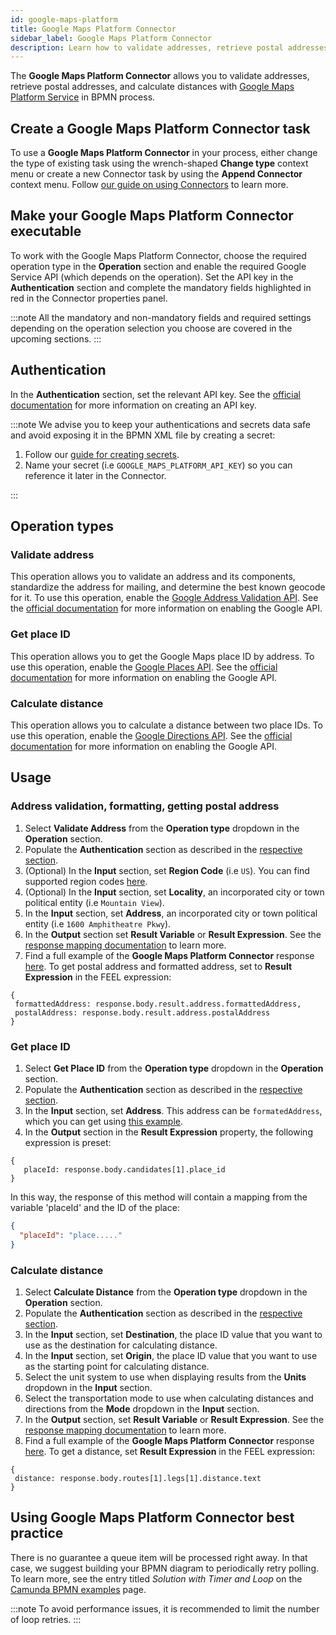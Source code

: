 ```yaml
---
id: google-maps-platform
title: Google Maps Platform Connector
sidebar_label: Google Maps Platform Connector
description: Learn how to validate addresses, retrieve postal addresses, and calculate distances with Google Maps Platform Connector.
---
```


The **Google Maps Platform Connector** allows you to validate addresses, retrieve postal addresses, and calculate distances with [Google Maps Platform Service](https://mapsplatform.google.com/) in BPMN process.

## Create a Google Maps Platform Connector task

To use a **Google Maps Platform Connector** in your process, either change the type of existing task using the wrench-shaped **Change type** context menu or create a new Connector task by using the **Append Connector** context menu. Follow [our guide on using Connectors](../use-connectors.md) to learn more.

## Make your Google Maps Platform Connector executable

To work with the Google Maps Platform Connector, choose the required operation type in the **Operation** section and enable the required Google Service API (which depends on the operation). Set the API key in the **Authentication** section and complete the mandatory fields highlighted in red in the Connector properties panel.

:::note
All the mandatory and non-mandatory fields and required settings depending on the operation selection you choose are covered in the upcoming sections.
:::

## Authentication

In the **Authentication** section, set the relevant API key. See the [official documentation](https://cloud.google.com/docs/authentication/api-keys#create) for more information on creating an API key.

:::note
We advise you to keep your authentications and secrets data safe and avoid exposing it in the BPMN XML file by creating a secret:

1. Follow our [guide for creating secrets](../../console/manage-clusters/manage-secrets.md).
2. Name your secret (i.e `GOOGLE_MAPS_PLATFORM_API_KEY`) so you can reference it later in the Connector.

:::

## Operation types

### Validate address

This operation allows you to validate an address and its components, standardize the address for mailing, and determine the best known geocode for it.
To use this operation, enable the [Google Address Validation API](https://developers.google.com/maps/documentation/address-validation/overview). See the [official documentation](https://developers.google.com/maps/documentation/address-validation/cloud-setup) for more information on enabling the Google API.

### Get place ID

This operation allows you to get the Google Maps place ID by address.
To use this operation, enable the [Google Places API](https://developers.google.com/maps/documentation/places/web-service). See the [official documentation](https://developers.google.com/maps/documentation/places/web-service/get-api-key) for more information on enabling the Google API.

### Calculate distance

This operation allows you to calculate a distance between two place IDs.
To use this operation, enable the [Google Directions API](https://developers.google.com/maps/documentation/directions). See the [official documentation](https://developers.google.com/maps/documentation/directions/get-api-key) for more information on enabling the Google API.

## Usage

### Address validation, formatting, getting postal address

1. Select **Validate Address** from the **Operation type** dropdown in the **Operation** section.
2. Populate the **Authentication** section as described in the [respective section](#authentication).
3. (Optional) In the **Input** section, set **Region Code** (i.e `US`). You can find supported region codes [here](https://developers.google.com/maps/documentation/address-validation/coverage).
4. (Optional) In the **Input** section, set **Locality**, an incorporated city or town political entity (i.e `Mountain View`).
5. In the **Input** section, set **Address**, an incorporated city or town political entity (i.e `1600 Amphitheatre Pkwy`).
6. In the **Output** section set **Result Variable** or **Result Expression**. See the [response mapping documentation](/docs/components/connectors/use-connectors.md#response-mapping) to learn more.
7. Find a full example of the **Google Maps Platform Connector** response [here](https://developers.google.com/maps/documentation/address-validation/requests-validate-address#address_validation_response). To get postal address and formatted address, set to **Result Expression** in the FEEL expression:

```
{
 formattedAddress: response.body.result.address.formattedAddress,
 postalAddress: response.body.result.address.postalAddress
}
```

### Get place ID

1. Select **Get Place ID** from the **Operation type** dropdown in the **Operation** section.
2. Populate the **Authentication** section as described in the [respective section](#authentication).
3. In the **Input** section, set **Address**. This address can be `formatedAddress`, which you can get using [this example](#address-validation-formatting-getting-postal-address).
4. In the **Output** section in the **Result Expression** property, the following expression is preset:

```
{
   placeId: response.body.candidates[1].place_id
}
```

In this way, the response of this method will contain a mapping from the variable 'placeId' and the ID of the place:

```json
{
  "placeId": "place....."
}
```

### Calculate distance

1. Select **Calculate Distance** from the **Operation type** dropdown in the **Operation** section.
2. Populate the **Authentication** section as described in the [respective section](#authentication).
3. In the **Input** section, set **Destination**, the place ID value that you want to use as the destination for calculating distance.
4. In the **Input** section, set **Origin**, the place ID value that you want to use as the starting point for calculating distance.
5. Select the unit system to use when displaying results from the **Units** dropdown in the **Input** section.
6. Select the transportation mode to use when calculating distances and directions from the **Mode** dropdown in the **Input** section.
7. In the **Output** section, set **Result Variable** or **Result Expression**. See the [response mapping documentation](/docs/components/connectors/use-connectors.md#response-mapping) to learn more.
8. Find a full example of the **Google Maps Platform Connector** response [here](https://developers.google.com/maps/documentation/directions/start#getting-directions). To get a distance, set **Result Expression** in the FEEL expression:

```
{
 distance: response.body.routes[1].legs[1].distance.text
}
```

## Using Google Maps Platform Connector best practice

There is no guarantee a queue item will be processed right away. In that case, we suggest building your BPMN diagram to periodically retry polling.
To learn more, see the entry titled _Solution with Timer and Loop_ on the [Camunda BPMN examples](https://camunda.com/bpmn/examples/) page.

:::note
To avoid performance issues, it is recommended to limit the number of loop retries.
:::
